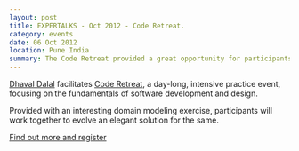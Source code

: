 ```yaml
---
layout: post
title: EXPERTALKS - Oct 2012 - Code Retreat.
category: events
date: 06 Oct 2012
location: Pune India
summary: The Code Retreat provided a great opportunity for participants to learn and implement best programming practices. By applying fundamental principles of OOP & TDD, participants were able to evolve an elegant solution for the given domain modeling exercise.
---
```

[Dhaval Dalal](http://www.jroller.com/DhavalDalal/) facilitates [Code Retreat](http://coderetreat.org/), a day-long, intensive practice event, focusing on the fundamentals of software development and design.

Provided with an interesting domain modeling exercise, participants will work together to evolve an elegant solution for the same.

[Find out more and register](http://expertalks.eventbrite.com/)